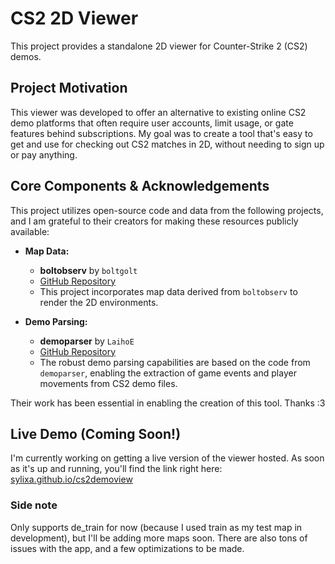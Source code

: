 # CS2 2D Viewer

This project provides a standalone 2D viewer for Counter-Strike 2 (CS2) demos.

## Project Motivation

This viewer was developed to offer an alternative to existing online CS2 demo platforms that often require user accounts, limit usage, or gate features behind subscriptions. My goal was to create a tool that's easy to get and use for checking out CS2 matches in 2D, without needing to sign up or pay anything.

## Core Components & Acknowledgements

This project utilizes open-source code and data from the following projects, and I am grateful to their creators for making these resources publicly available:

-   **Map Data:**

    -   **boltobserv** by `boltgolt`
    -   [GitHub Repository](https://github.com/boltgolt/boltobserv)
    -   This project incorporates map data derived from `boltobserv` to render the 2D environments.

-   **Demo Parsing:**
    -   **demoparser** by `LaihoE`
    -   [GitHub Repository](https://github.com/LaihoE/demoparser)
    -   The robust demo parsing capabilities are based on the code from `demoparser`, enabling the extraction of game events and player movements from CS2 demo files.

Their work has been essential in enabling the creation of this tool. Thanks :3

## Live Demo (Coming Soon!)

I'm currently working on getting a live version of the viewer hosted. As soon as it's up and running, you'll find the link right here: [sylixa.github.io/cs2demoview](https://sylixa.github.io/cs2demoview/)

### Side note

Only supports de_train for now (because I used train as my test map in development), but I'll be adding more maps soon.
There are also tons of issues with the app, and a few optimizations to be made.
